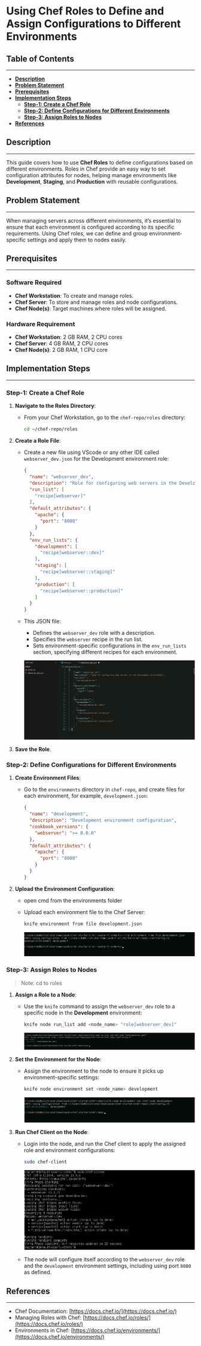 # **Using Chef Roles to Define and Assign Configurations to Different Environments**

## **Table of Contents**
---
* [**Description**](#description)  
* [**Problem Statement**](#problem-statement)  
* [**Prerequisites**](#prerequisites)
* [**Implementation Steps**](#implementation-steps) 
  - [**Step-1: Create a Chef Role**](#step-1-create-a-chef-role) 
  - [**Step-2: Define Configurations for Different Environments**](#step-2-define-configurations-for-different-environments) 
  - [**Step-3: Assign Roles to Nodes**](#step-3-assign-roles-to-nodes) 
* [**References**](#references)

## **Description**
---
This guide covers how to use **Chef Roles** to define configurations based on different environments. Roles in Chef provide an easy way to set configuration attributes for nodes, helping manage environments like **Development**, **Staging**, and **Production** with reusable configurations.

## **Problem Statement**
---
When managing servers across different environments, it’s essential to ensure that each environment is configured according to its specific requirements. Using Chef roles, we can define and group environment-specific settings and apply them to nodes easily.

## **Prerequisites**
---
### **Software Required**
- **Chef Workstation**: To create and manage roles.
- **Chef Server**: To store and manage roles and node configurations.
- **Chef Node(s)**: Target machines where roles will be assigned.

### **Hardware Requirement**
- **Chef Workstation**: 2 GB RAM, 2 CPU cores
- **Chef Server**: 4 GB RAM, 2 CPU cores
- **Chef Node(s)**: 2 GB RAM, 1 CPU core

## **Implementation Steps**
---
### **Step-1: Create a Chef Role**

1. **Navigate to the Roles Directory**:
   - From your Chef Workstation, go to the `chef-repo/roles` directory:
     ```bash
     cd ~/chef-repo/roles
     ```

2. **Create a Role File**:
   - Create a new file using VScode or any other IDE called `webserver_dev.json` for the Development environment role:
     ```json
     {
       "name": "webserver_dev",
       "description": "Role for configuring web servers in the Development environment",
       "run_list": [
         "recipe[webserver]"
       ],
       "default_attributes": {
         "apache": {
           "port": "8080"
         }
       },
       "env_run_lists": {
         "development": [
           "recipe[webserver::dev]"
         ],
         "staging": [
           "recipe[webserver::staging]"
         ],
         "production": [
           "recipe[webserver::production]"
         ]
       }
     }
     ```

   - This JSON file:
     - Defines the `webserver_dev` role with a description.
     - Specifies the `webserver` recipe in the run list.
     - Sets environment-specific configurations in the `env_run_lists` section, specifying different recipes for each environment.

     ![WebserverJSON](images/Webserver%20Json.png)

3. **Save the Role**.

### **Step-2: Define Configurations for Different Environments**

1. **Create Environment Files**:
   - Go to the `environments` directory in `chef-repo`, and create files for each environment, for example, `development.json`:
   
     ```json
     {
       "name": "development",
       "description": "Development environment configuration",
       "cookbook_versions": {
         "webserver": ">= 0.0.0"
       },
       "default_attributes": {
         "apache": {
           "port": "8080"
         }
       }
     }
     ```

2. **Upload the Environment Configuration**:

   - open cmd from the environments folder
   - Upload each environment file to the Chef Server:
     ```bash
     knife environment from file development.json
     ```

     ![EnvFolder](images/Env%20Folder.png)

### **Step-3: Assign Roles to Nodes**

>Note: cd to roles


1. **Assign a Role to a Node**:
   - Use the `knife` command to assign the `webserver_dev` role to a specific node in the **Development** environment:
     ```bash
     knife node run_list add <node_name> "role[webserver_dev]"
     ```

     ![NodeRoles](images/Node%20Roles.png)

2. **Set the Environment for the Node**:
   - Assign the environment to the node to ensure it picks up environment-specific settings:
     ```bash
     knife node environment set <node_name> development
     ```

     ![SetEnvDev](images/EnvSetDev.png)

3. **Run Chef Client on the Node**:
   - Login into the node, and run the Chef client to apply the assigned role and environment configurations:
     ```bash
     sudo chef-client
     ```

     ![RolesSudoClient](images/Roles%20Sudo-client.png)


   - The node will configure itself according to the `webserver_dev` role and the `development` environment settings, including using port `8080` as defined.

## **References**
---
- Chef Documentation: [https://docs.chef.io/](https://docs.chef.io/)
- Managing Roles with Chef: [https://docs.chef.io/roles/](https://docs.chef.io/roles/)
- Environments in Chef: [https://docs.chef.io/environments/](https://docs.chef.io/environments/)
